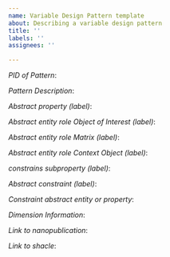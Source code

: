 ```yaml
---
name: Variable Design Pattern template
about: Describing a variable design pattern
title: ''
labels: ''
assignees: ''

---
```


*PID of Pattern*:

*Pattern Description*:

*Abstract property (label)*:

*Abstract entity role Object of Interest (label)*:

*Abstract entity role Matrix (label)*:

*Abstract entity role Context Object (label)*:

*constrains subproperty (label)*:

*Abstract constraint (label)*:

*Constraint abstract entity or property*:

*Dimension Information*:

*Link to nanopublication*:

*Link to shacle*:
